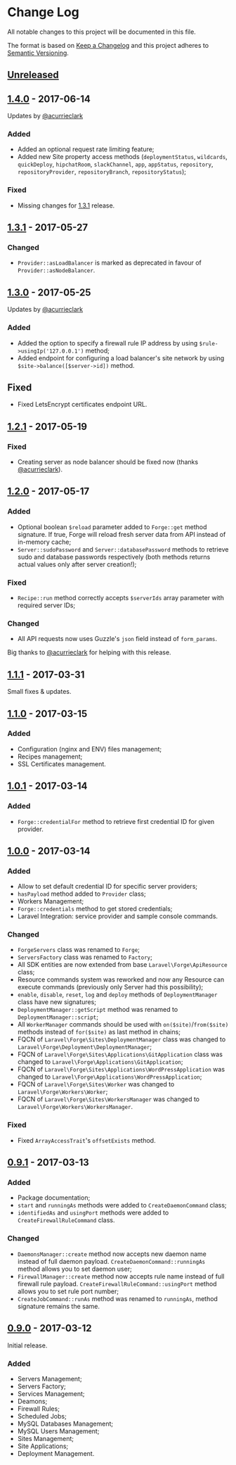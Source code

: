 # Change Log
All notable changes to this project will be documented in this file.

The format is based on [Keep a Changelog](http://keepachangelog.com/) 
and this project adheres to [Semantic Versioning](http://semver.org/).

## [Unreleased]

## [1.4.0] - 2017-06-14

Updates by [@acurrieclark](https://github.com/acurrieclark)
### Added
- Added an optional request rate limiting feature;
- Added new Site property access methods (`deploymentStatus`, `wildcards`, `quickDeploy`, `hipchatRoom`, `slackChannel`, `app`, `appStatus`, `repository`, `repositoryProvider`, `repositoryBranch`, `repositoryStatus`);

### Fixed
- Missing changes for [1.3.1] release.

## [1.3.1] - 2017-05-27
### Changed
- `Provider::asLoadBalancer` is marked as deprecated in favour of `Provider::asNodeBalancer`.

## [1.3.0] - 2017-05-25

Updates by [@acurrieclark](https://github.com/acurrieclark)
### Added
- Added the option to specify a firewall rule IP address by using `$rule->usingIp('127.0.0.1')` method;
- Added endpoint for configuring a load balancer's site network by using `$site->balance([$server->id])` method.
## Fixed
- Fixed LetsEncrypt certificates endpoint URL.

## [1.2.1] - 2017-05-19
### Fixed
- Creating server as node balancer should be fixed now (thanks [@acurrieclark](https://github.com/acurrieclark)).

## [1.2.0] - 2017-05-17
### Added
- Optional boolean `$reload` parameter added to `Forge::get` method signature. If true, Forge will reload fresh server data from API instead of in-memory cache;
- `Server::sudoPassword` and `Server::databasePassword` methods to retrieve sudo and database passwords respectively (both methods returns actual values only after server creation!);

### Fixed
- `Recipe::run` method correctly accepts `$serverIds` array parameter with required server IDs;

### Changed
- All API requests now uses Guzzle's `json` field instead of `form_params`.

Big thanks to [@acurrieclark](https://github.com/acurrieclark) for helping with this release.

## [1.1.1] - 2017-03-31
Small fixes & updates.

## [1.1.0] - 2017-03-15
### Added
- Configuration (nginx and ENV) files management;
- Recipes management;
- SSL Certificates management.

## [1.0.1] - 2017-03-14
### Added
- `Forge::credentialFor` method to retrieve first credential ID for given provider.

## [1.0.0] - 2017-03-14
### Added
- Allow to set default credential ID for specific server providers;
- `hasPayload` method added to `Provider` class;
- Workers Management;
- `Forge::credentials` method to get stored credentials;
- Laravel Integration: service provider and sample console commands.

### Changed
- `ForgeServers` class was renamed to `Forge`;
- `ServersFactory` class was renamed to `Factory`;
- All SDK entities are now extended from base `Laravel\Forge\ApiResource` class;
- Resource commands system was reworked and now any Resource can execute commands (previously only Server had this possibility);
- `enable`, `disable`, `reset`, `log` and `deploy` methods of `DeploymentManager` class have new signatures;
- `DeploymentManager::getScript` method was renamed to `DeploymentManager::script`;
- All `WorkerManager` commands should be used with `on($site)`/`from($site)` methods instead of `for($site)` as last method in chains;
- FQCN of `Laravel\Forge\Sites\DeploymentManager` class was changed to `Laravel\Forge\Deployment\DeploymentManager`;
- FQCN of `Laravel\Forge\Sites\Applications\GitApplication` class was changed to `Laravel\Forge\Applications\GitApplication`;
- FQCN of `Laravel\Forge\Sites\Applications\WordPressApplication` was changed to `Laravel\Forge\Applications\WordPressApplication`;
- FQCN of `Laravel\Forge\Sites\Worker` was changed to `Laravel\Forge\Workers\Worker`;
- FQCN of `Laravel\Forge\Sites\WorkersManager` was changed to `Laravel\Forge\Workers\WorkersManager`.

### Fixed
- Fixed `ArrayAccessTrait`'s `offsetExists` method.

## [0.9.1] - 2017-03-13
### Added
- Package documentation;
- `start` and `runningAs` methods were added to `CreateDaemonCommand` class;
- `identifiedAs` and `usingPort` methods were added to `CreateFirewallRuleCommand` class.

### Changed
- `DaemonsManager::create` method now accepts new daemon name instead of full daemon payload. `CreateDaemonCommand::runningAs` method allows you to set daemon user;
- `FirewallManager::create` method now accepts rule name instead of full firewall rule payload. `CreateFirewallRuleCommand::usingPort` method allows you to set rule port number;
- `CreateJobCommand::runAs` method was renamed to `runningAs`, method signature remains the same.

## [0.9.0] - 2017-03-12
Initial release.

### Added
- Servers Management;
- Servers Factory;
- Services Management;
- Deamons;
- Firewall Rules;
- Scheduled Jobs;
- MySQL Databases Management;
- MySQL Users Management;
- Sites Management;
- Site Applications;
- Deployment Management.

[Unreleased]: https://github.com/tzurbaev/laravel-forge-api/compare/1.4.0...HEAD
[1.4.0]: https://github.com/tzurbaev/laravel-forge-api/compare/1.3.1...1.4.0
[1.3.1]: https://github.com/tzurbaev/laravel-forge-api/compare/1.3.0...1.3.1
[1.3.0]: https://github.com/tzurbaev/laravel-forge-api/compare/1.2.1...1.3.0
[1.2.1]: https://github.com/tzurbaev/laravel-forge-api/compare/1.2.0...1.2.1
[1.2.0]: https://github.com/tzurbaev/laravel-forge-api/compare/1.1.1...1.2.0
[1.1.1]: https://github.com/tzurbaev/laravel-forge-api/compare/1.1.0...1.1.1
[1.1.0]: https://github.com/tzurbaev/laravel-forge-api/compare/1.0.1...1.1.0
[1.0.1]: https://github.com/tzurbaev/laravel-forge-api/compare/1.0.0...1.0.1
[1.0.0]: https://github.com/tzurbaev/laravel-forge-api/compare/0.9.1...1.0.0
[0.9.1]: https://github.com/tzurbaev/laravel-forge-api/compare/0.9.0...0.9.1
[0.9.0]: https://github.com/tzurbaev/laravel-forge-api/releases/tag/0.9.0
